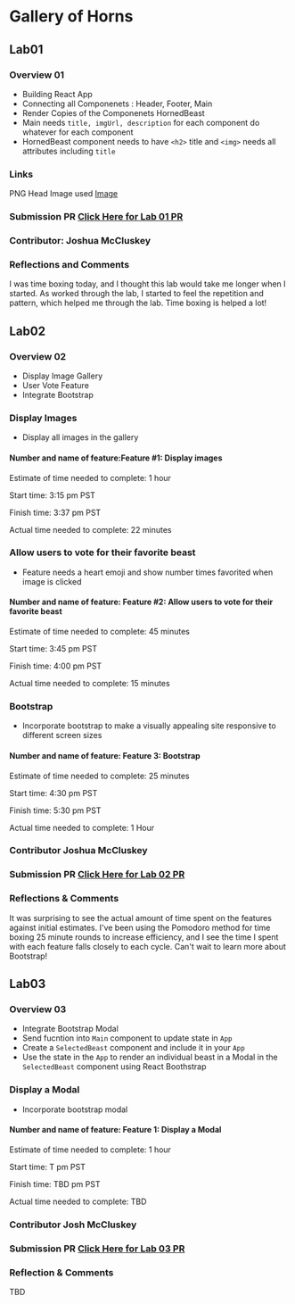 # Gallery of Horns

## Lab01

### Overview 01

- Building React App
- Connecting all Componenets : Header, Footer, Main
- Render Copies of the Componenets HornedBeast
- Main needs `title, imgUrl, description` for each component do whatever for each component
- HornedBeast component needs to have `<h2>` title and `<img>` needs all attributes including `title`

### Links

PNG Head Image used [Image](https://www.pngaaa.com/detail/903089)

### Submission PR [Click Here for Lab 01 PR](https://github.com/joshuamccluskey/gallery-of-horns/pull/1)

### Contributor: Joshua McCluskey

### Reflections and Comments

I was time boxing today, and I thought this lab would take me longer when I started. As worked through the lab, I started to feel the repetition and pattern, which helped me through the lab. Time boxing is helped a lot!

## Lab02

### Overview 02

- Display Image Gallery
- User Vote Feature
- Integrate Bootstrap

### Display Images

- Display all images in the gallery

#### Number and name of feature:Feature #1: Display images

Estimate of time needed to complete: 1 hour

Start time: 3:15 pm PST

Finish time: 3:37 pm PST

Actual time needed to complete: 22 minutes

### Allow users to vote for their favorite beast

- Feature needs a heart emoji and show number times favorited when image is clicked

#### Number and name of feature: Feature #2: Allow users to vote for their favorite beast

Estimate of time needed to complete: 45 minutes

Start time: 3:45 pm PST

Finish time: 4:00 pm PST

Actual time needed to complete: 15 minutes

### Bootstrap

- Incorporate bootstrap to make a visually appealing site responsive to different screen sizes

#### Number and name of feature: Feature 3: Bootstrap

Estimate of time needed to complete: 25 minutes

Start time: 4:30 pm PST

Finish time: 5:30 pm PST

Actual time needed to complete: 1 Hour

### Contributor Joshua McCluskey

### Submission PR [Click Here for Lab 02 PR](https://github.com/joshuamccluskey/gallery-of-horns/pull/3)

### Reflections & Comments

It was surprising to see the actual amount of  time spent on the features against initial estimates. I've been using the Pomodoro method for time boxing  25 minute rounds to increase efficiency, and I see the time I spent with each feature falls  closely to each cycle. Can't wait to learn more about Bootstrap!

## Lab03

### Overview 03

- Integrate Bootstrap Modal
- Send fucntion into `Main` component to update state in `App`
- Create a `SelectedBeast` component and include it in your `App`
- Use the state in the `App` to render an individual beast in a Modal in the `SelectedBeast` component using React Boothstrap

### Display a  Modal

- Incorporate bootstrap modal

#### Number and name of feature: Feature 1: Display a Modal

Estimate of time needed to complete: 1 hour

Start time: T pm PST

Finish time: TBD pm PST

Actual time needed to complete: TBD

### Contributor Josh McCluskey

### Submission PR [Click Here for Lab 03 PR](#)

### Reflection & Comments

TBD
